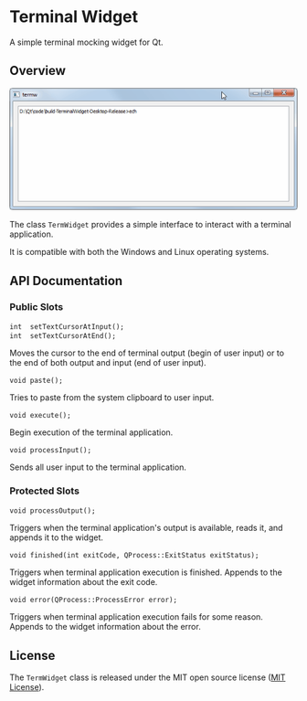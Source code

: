 # Terminal Widget
A simple terminal mocking widget for Qt.

## Overview
![mocking cmd.exe](democmd.gif "Demo")

The class `TermWidget` provides a simple interface to interact with 
a terminal application.

It is compatible with both the Windows and Linux operating systems.

## API Documentation
### Public Slots
```
int  setTextCursorAtInput();
int  setTextCursorAtEnd();
```
Moves the cursor to the end of terminal output (begin of user input) 
or to the end of both output and input (end of user input).

```
void paste();
```
Tries to paste from the system clipboard to user input.

```
void execute();
```
Begin execution of the terminal application.

```
void processInput();
```
Sends all user input to the terminal application.

### Protected Slots
```
void processOutput();
```
Triggers when the terminal application's output is available, reads 
it, and appends it to the widget.

```
void finished(int exitCode, QProcess::ExitStatus exitStatus);
```
Triggers when terminal application execution is finished. Appends to 
the widget information about the exit code.

```
void error(QProcess::ProcessError error);
```
Triggers when terminal application execution fails for some reason. 
Appends to the widget information about the error.

## License
The `TermWidget` class is released under the MIT open source license 
([MIT License](https://opensource.org/license/mit/)).

